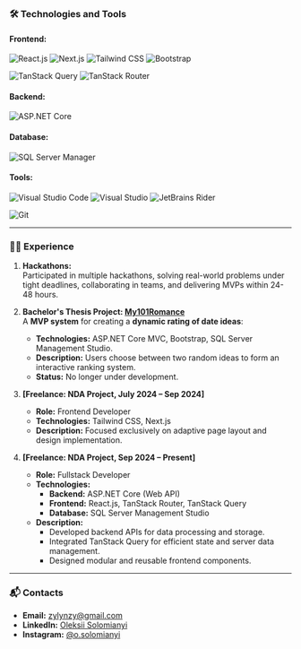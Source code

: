 ### 🛠️ Technologies and Tools

#### Frontend:
<p align="start">
  <img src="https://img.shields.io/badge/Frontend-React-61DAFB?style=for-the-badge&logo=react&logoColor=white" alt="React.js" />
  <img src="https://img.shields.io/badge/Frontend-Next.js-000000?style=for-the-badge&logo=nextdotjs&logoColor=white" alt="Next.js" />
  <img src="https://img.shields.io/badge/Frontend-Tailwind_CSS-06B6D4?style=for-the-badge&logo=tailwind-css&logoColor=white" alt="Tailwind CSS" />
  <img src="https://img.shields.io/badge/Frontend-Bootstrap-7952B3?style=for-the-badge&logo=bootstrap&logoColor=white" alt="Bootstrap" />
</p>
<p align="start">
  <img src="https://img.shields.io/badge/State_TanStack_Query-FF4154?style=for-the-badge&logo=tanstack-query&logoColor=white" alt="TanStack Query" />
  <img src="https://img.shields.io/badge/State_TanStack_Router-FF4154?style=for-the-badge&logo=tanstack-router&logoColor=white" alt="TanStack Router" />
</p>

#### Backend:
<p align="start">
  <img src="https://img.shields.io/badge/Backend-ASP.NET_Core-5C2D91?style=for-the-badge&logo=.net&logoColor=white" alt="ASP.NET Core" />
</p>

#### Database:
<p align="start">
  <img src="https://img.shields.io/badge/Database-SQL_Server_Manager-CC2927?style=for-the-badge&logo=microsoft-sql-server&logoColor=white" alt="SQL Server Manager" />
</p>

#### Tools:
<p align="start">
  <img src="https://img.shields.io/badge/IDE-Visual_Studio_Code-007ACC?style=for-the-badge&logo=visual-studio-code&logoColor=white" alt="Visual Studio Code" />
  <img src="https://img.shields.io/badge/IDE-Visual_Studio-5C2D91?style=for-the-badge&logo=visual-studio&logoColor=white" alt="Visual Studio" />
  <img src="https://img.shields.io/badge/IDE-Rider-000000?style=for-the-badge&logo=jetbrains&logoColor=white" alt="JetBrains Rider" />
</p>
<p>
  <img src="https://img.shields.io/badge/Tools-Git-F05032?style=for-the-badge&logo=git&logoColor=white" alt="Git" />
</p>

---

### 🧑‍💻 Experience

1. **Hackathons:**  
   Participated in multiple hackathons, solving real-world problems under tight deadlines, collaborating in teams, and delivering MVPs within 24-48 hours.  

2. **Bachelor's Thesis Project: [My101Romance](https://github.com/dolbolesya/My101Romance)**  
   A **MVP system** for creating a **dynamic rating of date ideas**:  
   - **Technologies:** ASP.NET Core MVC, Bootstrap, SQL Server Management Studio.  
   - **Description:** Users choose between two random ideas to form an interactive ranking system.  
   - **Status:** No longer under development.  

3. **[Freelance: NDA Project, July 2024 – Sep 2024]**  
   - **Role:** Frontend Developer  
   - **Technologies:** Tailwind CSS, Next.js  
   - **Description:** Focused exclusively on adaptive page layout and design implementation.  

4. **[Freelance: NDA Project, Sep 2024 – Present]**  
   - **Role:** Fullstack Developer  
   - **Technologies:**  
     - **Backend:** ASP.NET Core (Web API)  
     - **Frontend:** React.js, TanStack Router, TanStack Query  
     - **Database:** SQL Server Management Studio  
   - **Description:**  
     - Developed backend APIs for data processing and storage.  
     - Integrated TanStack Query for efficient state and server data management.  
     - Designed modular and reusable frontend components.  

---

### 📬 Contacts

- **Email:** [zylynzy@gmail.com](mailto:zylynzy@gmail.com)  
- **LinkedIn:** [Oleksii Solomianyi](https://www.linkedin.com/in/osolomianyi/)  
- **Instagram:** [@o.solomianyi](https://www.instagram.com/o.solomianyi/)  
